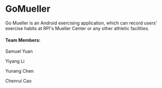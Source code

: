 # GoMueller

Go Mueller is an Android exercising application, which can record users’ exercise habits at RPI's Mueller Center or any other athletic facilities.

#### Team Members:

Samuel Yuan

Yiyang Li 
 
Yunang Chen 

Chenrui Cao
